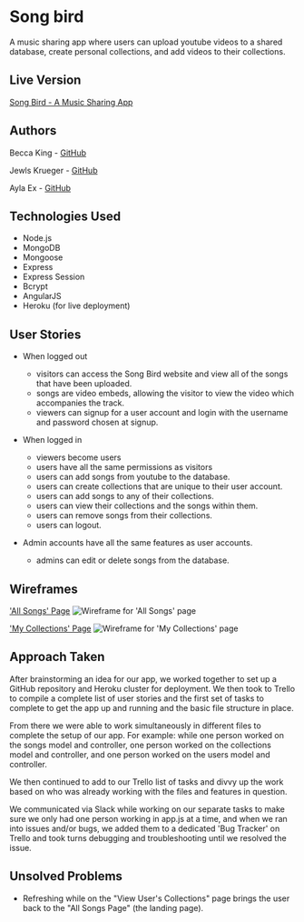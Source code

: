 # Song bird
A music sharing app where users can upload youtube videos to a shared database, create personal collections, and add videos to their collections.

## Live Version
[Song Bird - A Music Sharing App](https://songbirds.herokuapp.com/)

## Authors
Becca King - [GitHub](https://github.com/beccaking)

Jewls Krueger - [GitHub](https://github.com/jewlsrules)

Ayla Ex - [GitHub](https://github.com/aylaex)

## Technologies Used
* Node.js
* MongoDB
* Mongoose
* Express
* Express Session
* Bcrypt
* AngularJS
* Heroku (for live deployment)


## User Stories
* When logged out
    * visitors can access the Song Bird website and view all of the songs that have been uploaded.
    * songs are video embeds, allowing the visitor to view the video which accompanies the track.
    * viewers can signup for a user account and login with the username and password chosen at signup.
* When logged in
    * viewers become users
    * users have all the same permissions as visitors
    * users can add songs from youtube to the database.
    * users can create collections that are unique to their user account.
    * users can add songs to any of their collections.
    * users can view their collections and the songs within them.
    * users can remove songs from their collections.
    * users can logout.

* Admin accounts have all the same features as user accounts.
    * admins can edit or delete songs from the database.

## Wireframes
['All Songs' Page](https://wireframe.cc/Ka4dIS)
![Wireframe for 'All Songs' page](https://i.imgur.com/7E8ZboD.png)

['My Collections' Page](https://wireframe.cc/DpzAGK)
![Wireframe for 'My Collections' page](https://i.imgur.com/KoutfYE.png)

## Approach Taken
After brainstorming an idea for our app, we worked together to set up a GitHub repository and Heroku cluster for deployment. We then took to Trello to compile a complete list of user stories and the first set of tasks to complete to get the app up and running and the basic file structure in place.

From there we were able to work simultaneously in different files to complete the setup of our app. For example: while one person worked on the songs model and controller, one person worked on the collections model and controller, and one person worked on the users model and controller.

We then continued to add to our Trello list of tasks and divvy up the work based on who was already working with the files and features in question.

We communicated via Slack while working on our separate tasks to make sure we only had one person working in app.js at a time, and when we ran into issues and/or bugs, we added them to a dedicated 'Bug Tracker' on Trello and took turns debugging and troubleshooting until we resolved the issue.

## Unsolved Problems
* Refreshing while on the "View User's Collections" page brings the user back to the "All Songs Page" (the landing page).
